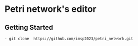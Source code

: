 # Petri network's editor

## Getting Started
    - git clone  https://github.com/imsp2023/petri_network.git
